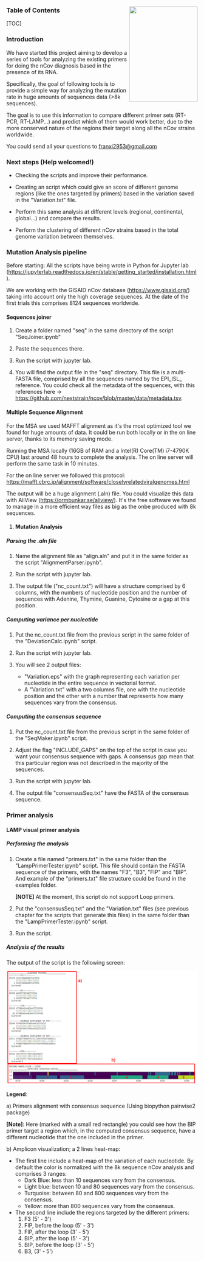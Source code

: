 ### 

<img src="https://jogl.io/assets/imgs/logo.png" width="180px" height="250px" align="right">



### Table of Contents

[TOC]



### Introduction

We have started this project aiming to develop a series of tools for analyzing the existing primers for doing the nCov diagnosis based in the presence of its RNA. 

Specifically, the goal of following tools is to provide a simple way for analyzing the mutation rate in huge amounts of sequences data (>8k sequences). 

The goal is to use this information to compare different primer sets (RT-PCR, RT-LAMP...) and predict which of them would work better, due to the more conserved nature of the regions their target along all the nCov strains worldwide.

You could send all your questions to franxi2953@gmail.com



### Next steps (Help welcomed!)

- Checking the scripts and improve their performance.

- Creating an script which could give an score of different genome regions (like the ones targeted by primers) based in the variation saved in the "Variation.txt" file.

- Perform this same analysis at different levels (regional, continental, global...) and compare the results.

- Perform the clustering of different nCov strains based in the total genome variation between themselves.

  

### Mutation Analysis pipeline

Before starting: All the scripts have being wrote in Python for Jupyter lab (https://jupyterlab.readthedocs.io/en/stable/getting_started/installation.html).

We are working with the GISAID nCov database (https://www.gisaid.org/) taking into account only the high coverage sequences. At the date of the first trials this comprises 8124 sequences worldwide.

#### Sequences joiner

1) Create a folder named "seq" in the same directory of the script "SeqJoiner.ipynb"

2) Paste the sequences there.

3) Run the script with jupyter lab.

4) You will find the output file in the "seq" directory. This file is a multi-FASTA file, comprised by all the sequences named by the EPI_ISL_ reference. You could check all the metadata of the sequences, with this references here -> https://github.com/nextstrain/ncov/blob/master/data/metadata.tsv.



#### Multiple Sequence Alignment

For the MSA we used MAFFT alignment as it's the most optimized tool we found for huge amounts of data. It could be run both locally or in the on line server, thanks to its memory saving mode.

Running the MSA locally (16GB of RAM and a Intel(R) Core(TM) i7-4790K CPU) last around 48 hours to complete the analysis. The on line server will perform the same task in 10 minutes. 

For the on line server we followed this protocol: https://mafft.cbrc.jp/alignment/software/closelyrelatedviralgenomes.html

The output will be a huge alignment (.aln) file. You could visualize this data with AliView (https://ormbunkar.se/aliview/). It's the free software we found to manage in a more efficient way files as big as the onbe produced with 8k sequences.



1. #### Mutation Analysis


##### Parsing the .aln file

1. Name the alignment file as "align.aln" and put it in the same folder as the script "AlignmentParser.ipynb".

2. Run the script with jupyter lab.

3. The output file ("nc_count.txt") will have a structure comprised by 6 columns, with the numbers of nucleotide position and the number of sequences with Adenine, Thymine, Guanine, Cytosine or a gap at this position.


##### Computing variance per nucleotide

1. Put the nc_count.txt file from the previous script in the same folder of the "DeviationCalc.ipynb" script.

2. Run the script with jupyter lab.

3. You will see 2 output files:
   -  "Variation.eps" with the graph representing each variation per nucleotide in the entire sequence in vectorial format.
   - A "Variation.txt" with a two columns file, one with the nucleotide position and the other with a number that represents how many sequences vary from the consensus.

##### Computing the consensus sequence

1. Put the nc_count.txt file from the previous script in the same folder of the "SeqMaker.ipynb" script.

2. Adjust the flag "INCLUDE_GAPS" on the top of the script in case you want your consensus sequence with gaps. A consensus gap mean that this particular region was not described in the majority of the sequences.
3. Run the script with jupyter lab.

4. The output file "consensusSeq.txt" have the FASTA of the consensus sequence.


### Primer analysis

#### LAMP visual primer analysis

##### Performing the analysis

1. Create a file named "primers.txt" in the same folder than the "LampPrimerTester.ipynb" script. This file should contain the FASTA sequence of the primers, with the names "F3", "B3", "FIP" and "BIP". And example of the "primers.txt" file structure could be found in the examples folder.

   **[NOTE]** At the moment, this script do not support Loop primers.

2. Put the "consensusSeq.txt" and the "Variation.txt" files (see previous chapter for the scripts that generate this files) in the same folder than the "LampPrimerTester.ipynb" script.

3. Run the script.

##### Analysis of the results

The output of the script is the following screen:

![lampoutput](images/lampoutput.jpg)

**Legend**:

a) Primers alignment with consensus sequence (Using biopython pairwise2 package)

**[Note]**: Here (marked with a small red rectangle) you could see how the BIP primer target a region which, in the computed consensus sequence, have a different nucleotide that the one included in the primer.

b) Amplicon visualization; a 2 lines heat-map:

- The first line include a heat-map of the variation of each nucleotide. By default the color is normalized with the 8k sequence nCov analysis and comprises 3 ranges:
  - Dark Blue: less than 10 sequences vary from the consensus.
  - Light blue: between 10 and 80 sequences vary from the consensus.
  - Turquoise: between 80 and 800 sequences vary from the consensus.
  - Yellow: more than 800 sequences vary from the consensus. 
- The second line include the regions targeted by the different primers:
  1. F3 (5' - 3')
  2. FIP, before the loop (5' - 3')
  3. FIP, after the loop (3' - 5')
  4. BIP, after the loop (5' - 3')
  5. BIP, before the loop (3' - 5')
  6. B3, (3' - 5')






